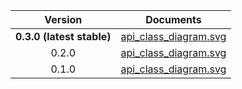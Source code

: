 | Version | Documents |
|:---:|---|
| **0.3.0 (latest stable)** | [api_class_diagram.svg](latest-stable/api_class_diagram.svg)<br/> |
| 0.2.0 | [api_class_diagram.svg](0.2.0/api_class_diagram.svg)<br/> |
| 0.1.0 | [api_class_diagram.svg](0.1.0/api_class_diagram.svg)<br/> |
